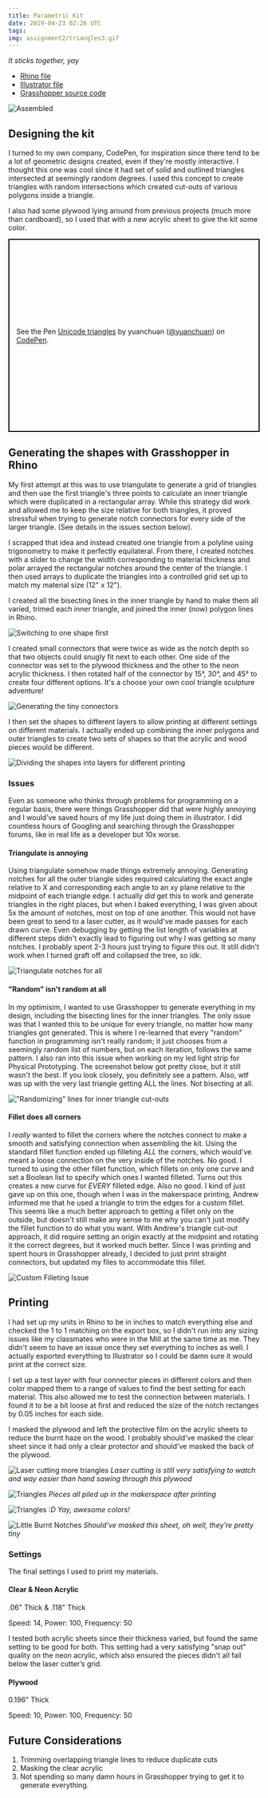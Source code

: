 ```yaml
---
title: Parametric Kit
date: 2019-04-23 02:26 UTC
tags:
img: assignment2/triangles3.gif
---
```


_It sticks together, yay <i class="em em-smile"></i>_

- [Rhino file](http://klare.io/hcde598/documentation/laser-cut-kit/intersected-triangles-final.3dm)
- [Illustrator file](http://klare.io/hcde598/documentation/laser-cut-kit/intersected-triangles-final.ai)
- [Grasshopper source code](http://klare.io/hcde598/documentation/laser-cut-kit/intersected-triangles-final.gh)

![Assembled](assignment2/IMG_2452.jpg)

## Designing the kit

I turned to my own company, CodePen, for inspiration since there tend to be a lot of geometric designs created, even if they're mostly interactive. I thought this one was cool since it had set of solid and outlined triangles intersected at seemingly random degrees. I used this concept to create triangles with random intersections which created cut-outs of various polygons inside a triangle.

I also had some plywood lying around from previous projects (much more than cardboard), so I used that with a new acrylic sheet to give the kit some color.

<p class="codepen" data-height="387" data-theme-id="0" data-default-tab="result" data-user="yuanchuan" data-slug-hash="YLyEvb" style="height: 387px; box-sizing: border-box; display: flex; align-items: center; justify-content: center; border: 2px solid black; margin: 1em 0; padding: 1em;" data-pen-title="Unicode triangles">
  <span>See the Pen <a href="https://codepen.io/yuanchuan/pen/YLyEvb/">
  Unicode triangles</a> by yuanchuan (<a href="https://codepen.io/yuanchuan">@yuanchuan</a>)
  on <a href="https://codepen.io">CodePen</a>.</span>
</p>
<script async src="https://static.codepen.io/assets/embed/ei.js"></script>

## Generating the shapes with Grasshopper in Rhino

My first attempt at this was to use triangulate to generate a grid of triangles and then use the first triangle's three points to calculate an inner triangle which were duplicated in a rectangular array. While this strategy did work and allowed me to keep the size relative for both triangles, it proved stressful when trying to generate notch connectors for every side of the larger triangle. (See details in the issues section below).

I scrapped that idea and instead created one triangle from a polyline using trigonometry to make it perfectly equilateral. From there, I created notches with a slider to change the width corresponding to material thickness and polar arrayed the rectangular notches around the center of the triangle. I then used arrays to duplicate the triangles into a controlled grid set up to match my material size (12" x 12").

I created all the bisecting lines in the inner triangle by hand to make them all varied, trimed each inner triangle, and joined the inner (now) polygon lines in Rhino.

![Switching to one shape first](assignment2/notches.png)

I created small connectors that were twice as wide as the notch depth so that two objects could snugly fit next to each other. One side of the connector was set to the plywood thickness and the other to the neon acrylic thickness. I then rotated half of the connector by 15°, 30°, and 45° to create four different options. It's a choose your own cool triangle sculpture adventure!

![Generating the tiny connectors](assignment2/notch-generation.png)

I then set the shapes to different layers to allow printing at different settings on different materials. I actually ended up combining the inner polygons and outer triangles to create two sets of shapes so that the acrylic and wood pieces would be different.

![Dividing the shapes into layers for different printing](assignment2/layers.png)

### Issues

Even as someone who thinks through problems for programming on a regular basis, there were things Grasshopper did that were highly annoying and I would’ve saved hours of my life just doing them in illustrator. I did countless hours of Googling and searching through the Grasshopper forums, like in real life as a developer but 10x worse.

#### <i class="em em-upside_down_face"></i> Triangulate is annoying

Using triangulate somehow made things extremely annoying. Generating notches for all the outer triangle sides required calculating the exact angle relative to X and corresponding each angle to an xy plane relative to the midpoint of each triangle edge. I actually _did_ get this to work and generate triangles in the right places, but when I baked everything, I was given about 5x the amount of notches, most on top of one another. This would not have been great to send to a laser cutter, as it would've made passes for each drawn curve. Even debugging by getting the list length of variables at different steps didn't exactly lead to figuring out why I was getting so many notches. I probably spent 2-3 hours just trying to figure this out. It still didn't work when I turned graft off and collapsed the tree, so idk. <i class="em em-woman-shrugging"></i>

![Triangulate notches for all](assignment2/notches-for-all.png)

#### <i class="em em-cry"></i> "Random" isn't random at all

In my optimisim, I wanted to use Grasshopper to generate everything in my design, including the bisecting lines for the inner triangles. The only issue was that I wanted this to be unique for every triangle, no matter how many triangles got generated. This is where I re-learned that every "random" function in programming isn't really random; it just chooses from a seemingly random list of numbers, but on each iteration, follows the same pattern. I also ran into this issue when working on my led light strip for Physical Prototyping. The screenshot below got pretty close, but it still wasn't the best. If you look closely, you definitely see a pattern. Also, wtf was up with the very last triangle getting ALL the lines. Not bisecting at all. <i class="em em-woman-gesturing-no"></i>

!["Randomizing" lines for inner triangle cut-outs](assignment2/randomize-lines.png)

#### <i class="em em-woman-facepalming"></i> Fillet does all corners

I _really_ wanted to fillet the corners where the notches connect to make a smooth and satisfying connection when assembling the kit. Using the standard fillet function ended up filleting _ALL_ the corners, which would've meant a loose connection on the very inside of the notches. No good. I turned to using the other fillet function, which fillets on only one curve and set a Boolean list to specify which ones I wanted filleted. Turns out this creates a new curve for _EVERY_ filleted edge. Also no good. I kind of just gave up on this one, though when I was in the makerspace printing, Andrew informed me that he used a triangle to trim the edges for a custom fillet. This seems like a much better approach to getting a fillet only on the outside, but doesn't still make any sense to me why you can't just modify the fillet function to do what you want. With Andrew's triangle cut-out approach, it did require setting an origin exactly at the midpoint and rotating it the correct degrees, but it worked much better. Since I was printing and spent hours in Grasshopper already, I decided to just print straight connectors, but updated my files to accommodate this fillet.

![Custom Filleting Issue](assignment2/custom-filleting-issue.png)

## Printing

I had set up my units in Rhino to be in inches to match everything else and checked the 1 to 1 matching on the export box, so I didn't run into any sizing issues like my classmates who were in the Mill at the same time as me. They didn't seem to have an issue once they set everything to inches as well. I actually exported everything to Illustrator so I could be damn sure it would print at the correct size.

I set up a test layer with four connector pieces in different colors and then color mapped them to a range of values to find the best setting for each material. This also allowed me to test the connection between materials. I found it to be a bit loose at first and reduced the size of the notch rectanges by 0.05 inches for each side.

I masked the plywood and left the protective film on the acrylic sheets to reduce the burnt haze on the wood. I probably should've masked the clear sheet since it had only a clear protector and should've masked the back of the plywood.

![Laser cutting more triangles](assignment2/triangles2.gif)
_Laser cutting is still very satisfying to watch and way easier than hand sawing through this plywood_

![Triangles](assignment2/IMG_2442.JPG)
_Pieces all piled up in the makerspace after printing_

![Triangles](assignment2/IMG_2445.JPG)
_:D Yay, awesome colors!_

![Little Burnt Notches](assignment2/IMG_2438.JPG)
_Should've masked this sheet, oh well, they’re pretty tiny_

### Settings

The final settings I used to print my materials.

#### Clear & Neon Acrylic

.06" Thick & .118" Thick

Speed: 14, Power: 100, Frequency: 50

I tested both acrylic sheets since their thickness varied, but found the same setting to be good for both. This setting had a very satisfying "snap out" quality on the neon acrylic, which also ensured the pieces didn't all fall below the laser cutter’s grid.

#### Plywood

0.196" Thick

Speed: 10, Power: 100, Frequency: 50

## Future Considerations

1. Trimming overlapping triangle lines to reduce duplicate cuts
2. Masking the clear acrylic
3. Not spending so many damn hours in Grasshopper trying to get it to generate everything.
